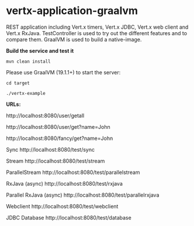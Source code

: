 # vertx-application-graalvm
REST application including Vert.x timers, Vert.x JDBC, Vert.x web client and Vert.x RxJava.
TestController is used to try out the different features and to compare them.
GraalVM is used to build a native-image.

**Build the service and test it**

`mvn clean install`

Please use GraalVM (19.1.1+) to start the server:

`cd target`

`./vertx-example`

**URLs:**

http://localhost:8080/user/getall

http://localhost:8080/user/get?name=John

http://localhost:8080/fancy/get?name=John

Sync
http://localhost:8080/test/sync

Stream
http://localhost:8080/test/stream

ParallelStream
http://localhost:8080/test/parallelstream

RxJava (async)
http://localhost:8080/test/rxjava

Parallel RxJava (async)
http://localhost:8080/test/parallelrxjava

Webclient
http://localhost:8080/test/webclient

JDBC Database
http://localhost:8080/test/database
